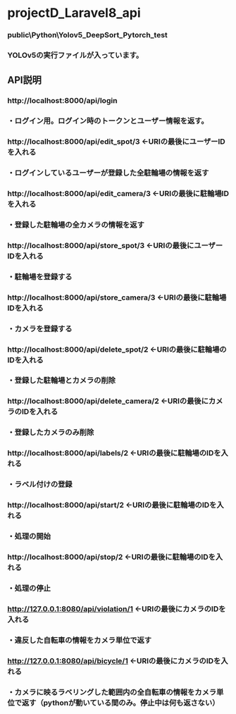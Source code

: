 # projectD_Laravel8_api

### public\Python\Yolov5_DeepSort_Pytorch_test
### YOLOv5の実行ファイルが入っています。

## API説明
### http://localhost:8000/api/login
### ・ログイン用。ログイン時のトークンとユーザー情報を返す。

### http://localhost:8000/api/edit_spot/3 ←URIの最後にユーザーIDを入れる
### ・ログインしているユーザーが登録した全駐輪場の情報を返す
### http://localhost:8000/api/edit_camera/3 ←URIの最後に駐輪場IDを入れる
### ・登録した駐輪場の全カメラの情報を返す

### http://localhost:8000/api/store_spot/3 ←URIの最後にユーザーIDを入れる
### ・駐輪場を登録する
### http://localhost:8000/api/store_camera/3 ←URIの最後に駐輪場IDを入れる
### ・カメラを登録する

### http://localhost:8000/api/delete_spot/2 ←URIの最後に駐輪場のIDを入れる
### ・登録した駐輪場とカメラの削除
### http://localhost:8000/api/delete_camera/2 ←URIの最後にカメラのIDを入れる
### ・登録したカメラのみ削除

### http://localhost:8000/api/labels/2 ←URIの最後に駐輪場のIDを入れる
### ・ラベル付けの登録

### http://localhost:8000/api/start/2 ←URIの最後に駐輪場のIDを入れる
### ・処理の開始
### http://localhost:8000/api/stop/2 ←URIの最後に駐輪場のIDを入れる
### ・処理の停止

### http://127.0.0.1:8080/api/violation/1 ←URIの最後にカメラのIDを入れる
### ・違反した自転車の情報をカメラ単位で返す

### http://127.0.0.1:8080/api/bicycle/1 ←URIの最後にカメラのIDを入れる
### ・カメラに映るラベリングした範囲内の全自転車の情報をカメラ単位で返す（pythonが動いている間のみ。停止中は何も返さない）


